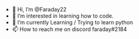 - 👋 Hi, I’m @Faraday22
- 👀 I’m interested in learning how to code.
- 🌱 I’m currently Learning / Trying to learn python
- 📫 How to reach me on discord faraday#2184
